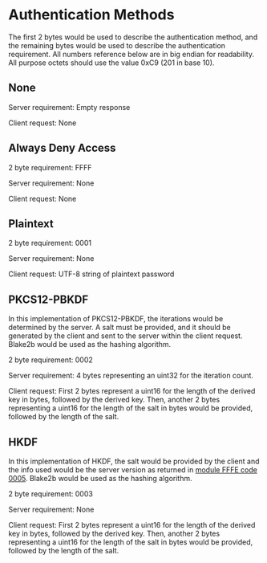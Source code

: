 # Authentication Methods

The first 2 bytes would be used to describe the authentication method, and the remaining bytes would be used to describe the authentication requirement. All numbers reference below are in big endian for readability. All purpose octets should use the value 0xC9 (201 in base 10).

## None

Server requirement: Empty response

Client request: None

## Always Deny Access

2 byte requirement: FFFF

Server requirement: None

Client request: None

## Plaintext

2 byte requirement: 0001

Server requirement: None

Client request: UTF-8 string of plaintext password

## PKCS12-PBKDF

In this implementation of PKCS12-PBKDF, the iterations would be determined by the server. A salt must be provided, and it should be generated by the client and sent to the server within the client request. Blake2b would be used as the hashing algorithm.

2 byte requirement: 0002

Server requirement: 4 bytes representing an uint32 for the iteration count.

Client request: First 2 bytes represent a uint16 for the length of the derived key in bytes, followed by the derived key. Then, another 2 bytes representing a uint16 for the length of the salt in bytes would be provided, followed by the length of the salt.

## HKDF

In this implementation of HKDF, the salt would be provided by the client and the info used would be the server version as returned in [module FFFE code 0005](https://kancil.moe/kijang/tcp-module-system#control-module-server---fffe). Blake2b would be used as the hashing algorithm.

2 byte requirement: 0003

Server requirement: None

Client request: First 2 bytes represent a uint16 for the length of the derived key in bytes, followed by the derived key. Then, another 2 bytes representing a uint16 for the length of the salt in bytes would be provided, followed by the length of the salt.
